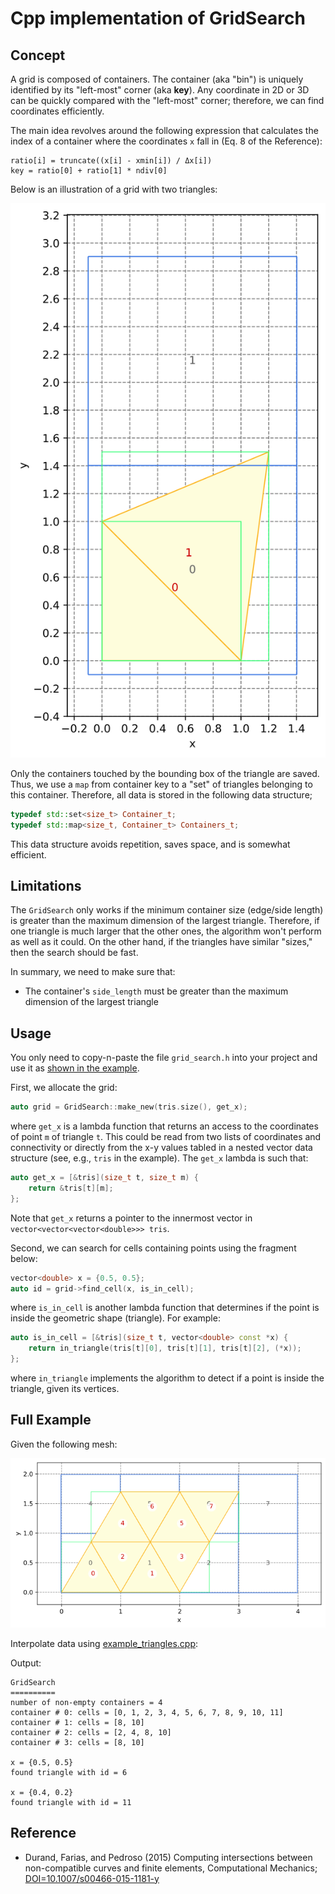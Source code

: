 # Cpp implementation of GridSearch

## Concept

A grid is composed of containers. The container (aka "bin") is uniquely identified by its "left-most" corner (aka **key**). Any coordinate in 2D or 3D can be quickly compared with the "left-most" corner; therefore, we can find coordinates efficiently.

The main idea revolves around the following expression that calculates the index of a container where the coordinates `x` fall in (Eq. 8 of the Reference):

```text
ratio[i] = truncate((x[i] - xmin[i]) / Δx[i])
key = ratio[0] + ratio[1] * ndiv[0] 
```

Below is an illustration of a grid with two triangles:

![example_grid_two_triangles](https://github.com/cpmech/cpp-grid-search/raw/main/example_grid_two_triangles.svg)

Only the containers touched by the bounding box of the triangle are saved. Thus, we use a `map` from container key to a "set" of triangles belonging to this container. Therefore, all data is stored in the following data structure;

```c++
typedef std::set<size_t> Container_t;
typedef std::map<size_t, Container_t> Containers_t;
```

This data structure avoids repetition, saves space, and is somewhat efficient.

## Limitations

The `GridSearch` only works if the minimum container size (edge/side length) is greater than the maximum dimension of the largest triangle. Therefore, if one triangle is much larger that the other ones, the algorithm won't perform as well as it could. On the other hand, if the triangles have similar "sizes," then the search should be fast.

In summary, we need to make sure that:

* The container's `side_length` must be greater than the maximum dimension of the largest triangle

## Usage

You only need to copy-n-paste the file `grid_search.h` into your project and use it as [shown in the example](https://github.com/cpmech/cpp-grid-search/blob/main/example_triangles.cpp).

First, we allocate the grid:

```c++
auto grid = GridSearch::make_new(tris.size(), get_x);
```

where `get_x` is a lambda function that returns an access to the coordinates of point `m` of triangle `t`. This could be read from two lists of coordinates and connectivity or directly from the x-y values tabled in a nested vector data structure (see, e.g., `tris` in the example). The `get_x` lambda is such that:

```c++
auto get_x = [&tris](size_t t, size_t m) {
    return &tris[t][m];
};
```

Note that `get_x` returns a pointer to the innermost vector in `vector<vector<vector<double>>> tris`.

Second, we can search for cells containing points using the fragment below:

```c++
vector<double> x = {0.5, 0.5};
auto id = grid->find_cell(x, is_in_cell);
```

where `is_in_cell` is another lambda function that determines if the point is inside the geometric shape (triangle). For example:

```c++
auto is_in_cell = [&tris](size_t t, vector<double> const *x) {
    return in_triangle(tris[t][0], tris[t][1], tris[t][2], (*x));
};
```

where `in_triangle` implements the algorithm to detect if a point is inside the triangle, given its vertices.

## Full Example

Given the following mesh:

![example_triangles](https://github.com/cpmech/cpp-grid-search/raw/main/example_triangles.png)

Interpolate data using [example_triangles.cpp](https://github.com/cpmech/cpp-grid-search/blob/main/example_triangles.cpp):

Output:

```text
GridSearch
==========
number of non-empty containers = 4
container # 0: cells = [0, 1, 2, 3, 4, 5, 6, 7, 8, 9, 10, 11]
container # 1: cells = [8, 10]
container # 2: cells = [2, 4, 8, 10]
container # 3: cells = [8, 10]

x = {0.5, 0.5}
found triangle with id = 6

x = {0.4, 0.2}
found triangle with id = 11
```

## Reference

* Durand, Farias, and Pedroso (2015) Computing intersections between
  non-compatible curves and finite elements, Computational Mechanics;
  [DOI=10.1007/s00466-015-1181-y](https://link.springer.com/article/10.1007/s00466-015-1181-y)
